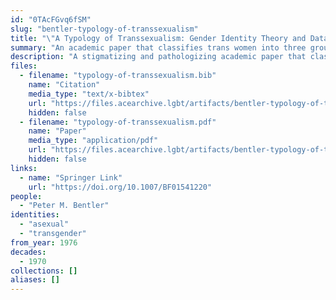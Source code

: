 ```yaml
---
id: "0TAcFGvq6fSM"
slug: "bentler-typology-of-transsexualism"
title: "\"A Typology of Transsexualism: Gender Identity Theory and Data\""
summary: "An academic paper that classifies trans women into three groups—heterosexual, homosexual, and asexual"
description: "A stigmatizing and pathologizing academic paper that classifies trans women into three groups—heterosexual, homosexual, and asexual (CW: transphobia, misgendering, pathologizing trans people)"
files:
  - filename: "typology-of-transsexualism.bib"
    name: "Citation"
    media_type: "text/x-bibtex"
    url: "https://files.acearchive.lgbt/artifacts/bentler-typology-of-transsexualism/typology-of-transsexualism.bib"
    hidden: false
  - filename: "typology-of-transsexualism.pdf"
    name: "Paper"
    media_type: "application/pdf"
    url: "https://files.acearchive.lgbt/artifacts/bentler-typology-of-transsexualism/typology-of-transsexualism.pdf"
    hidden: false
links:
  - name: "Springer Link"
    url: "https://doi.org/10.1007/BF01541220"
people:
  - "Peter M. Bentler"
identities:
  - "asexual"
  - "transgender"
from_year: 1976
decades:
  - 1970
collections: []
aliases: []
---
```

